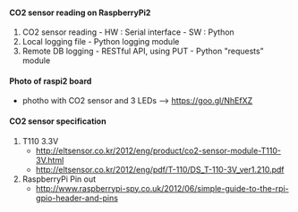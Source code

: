 #### CO2 sensor reading on RaspberryPi2
  1. CO2 sensor reading
    - HW : Serial interface 
    - SW : Python 
  2. Local logging file
    - Python logging module
  1. Remote DB logging
    - RESTful API, using PUT
    - Python "requests" module
#### Photo of raspi2 board
  - photho with CO2 sensor and 3 LEDs --> https://goo.gl/NhEfXZ 

#### CO2 sensor specification
  1. T110 3.3V 
     - http://eltsensor.co.kr/2012/eng/product/co2-sensor-module-T110-3V.html
     - http://eltsensor.co.kr/2012/eng/pdf/T-110/DS_T-110-3V_ver1.210.pdf
  1. RaspberryPi Pin out
     - http://www.raspberrypi-spy.co.uk/2012/06/simple-guide-to-the-rpi-gpio-header-and-pins
     
